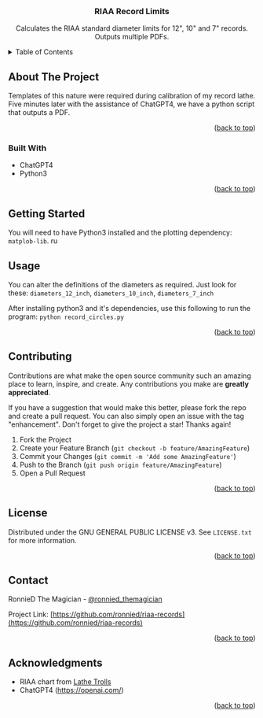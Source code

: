 <a name="readme-top"></a>
<br />
<div align="center">
  <a href="https://github.com/ronnied/riaa-records">
  </a>

<h3 align="center">RIAA Record Limits</h3>

  <p align="center">
    Calculates the RIAA standard diameter limits for 12", 10" and 7" records. Outputs multiple PDFs.
    <br />
  </p>
</div>

<!-- TABLE OF CONTENTS -->
<details>
  <summary>Table of Contents</summary>
  <ol>
    <li>
      <a href="#about-the-project">About The Project</a>
      <ul>
        <li><a href="#built-with">Built With</a></li>
      </ul>
    </li>
    <li>
      <a href="#getting-started">Getting Started</a>
    </li>
    <li><a href="#usage">Usage</a></li>
    <li><a href="#contributing">Contributing</a></li>
    <li><a href="#license">License</a></li>
    <li><a href="#contact">Contact</a></li>
    <li><a href="#acknowledgments">Acknowledgments</a></li>
  </ol>
</details>

## About The Project

Templates of this nature were required during calibration of my record lathe. Five minutes later with the assistance of ChatGPT4, we have a python script that outputs a PDF.

<p align="right">(<a href="#readme-top">back to top</a>)</p>

### Built With

* ChatGPT4
* Python3

<p align="right">(<a href="#readme-top">back to top</a>)</p>

## Getting Started

You will need to have Python3 installed and the plotting dependency: `matplob-lib`. ru

## Usage

You can alter the definitions of the diameters as required. Just look for these: `diameters_12_inch`, `diameters_10_inch`, `diameters_7_inch`

After installing python3 and it's dependencies, use this following to run the program:
`python record_circles.py`

<p align="right">(<a href="#readme-top">back to top</a>)</p>

## Contributing

Contributions are what make the open source community such an amazing place to learn, inspire, and create. Any contributions you make are **greatly appreciated**.

If you have a suggestion that would make this better, please fork the repo and create a pull request. You can also simply open an issue with the tag "enhancement".
Don't forget to give the project a star! Thanks again!

1. Fork the Project
2. Create your Feature Branch (`git checkout -b feature/AmazingFeature`)
3. Commit your Changes (`git commit -m 'Add some AmazingFeature'`)
4. Push to the Branch (`git push origin feature/AmazingFeature`)
5. Open a Pull Request

<p align="right">(<a href="#readme-top">back to top</a>)</p>

## License

Distributed under the GNU GENERAL PUBLIC LICENSE v3. See `LICENSE.txt` for more information.

<p align="right">(<a href="#readme-top">back to top</a>)</p>

## Contact

RonnieD The Magician - [@ronnied_themagician](https://instagram.com/ronnied_themagician)

Project Link: [https://github.com/ronnied/riaa-records](https://github.com/ronnied/riaa-records)

<p align="right">(<a href="#readme-top">back to top</a>)</p>


## Acknowledgments

* RIAA chart from [Lathe Trolls](https://www.lathetrolls.com/viewtopic.php?f=9&t=824&start=20#p30702)
* ChatGPT4 (https://openai.com/)

<p align="right">(<a href="#readme-top">back to top</a>)</p>
